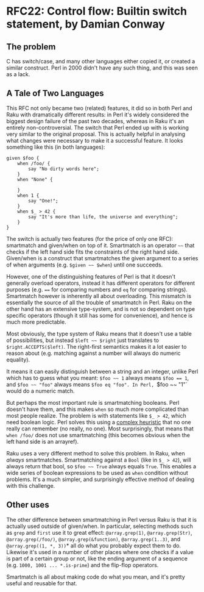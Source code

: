 # RFC22: Control flow: Builtin switch statement, by Damian Conway

## The problem

C has switch/case, and many other languages either copied it, or created a similar construct. Perl in 2000 didn't have any such thing, and this was seen as a lack.

## A Tale of Two Languages

This RFC not only became two (related) features, it did so in both Perl and Raku with dramatically different results: in Perl it's widely considered the biggest design failure of the past two decades, whereas in Raku it's an entirely non-controversial. The switch that Perl ended up with is working very similar to the original proposal. This is actually helpful in analysing what changes were necessary to make it a successful feature. It looks something like this (in both languages):

~~~
given $foo {
	when /foo/ {
		say "No dirty words here";
	}
	when "None" {
		
	}
	when 1 {
		say "One!";
	}
	when $_ > 42 {
		say "It's more than life, the universe and everything";
	}
}

~~~

The switch is actually two features (for the price of only one RFC): smartmatch and given/when on top of it. Smartmatch is an operator `~~` that checks if the left hand side fits the constraints of the right hand side. Given/when is a construct that smartmatches the given argument to a series of when arguments (e.g. `$given ~~ $when`) until one succeeds.

However, one of the distinguishing features of Perl is that it doesn't generally overload operators, instead it has different operators for different purposes (e.g. `==` for comparing numbers and `eq` for comparing strings). Smartmatch however is inherently all about overloading. This mismatch is essentially the source of all the trouble of smartmatch in Perl. Raku on the other hand has an extensive type-system, and is not so dependent on type specific operators (though it still has some for convenience), and hence is much more predictable.

Most obviously, the type system of Raku means that it doesn't use a table of possibilities, but instead `$left ~~ $right` just translates to `$right.ACCEPTS($left)`. The right-first semantics makes it a lot easier to reason about (e.g. matching against a number will always do numeric equality).

It means it can easily distinguish between a string and an integer, unlike Perl which has to guess what you meant: `$foo ~~ 1` always means `$foo == 1`, and `$foo ~~ "foo"` always means `$foo eq "foo". In Perl, `$foo ~~ "1"` would do a numeric match.

But perhaps the most important rule is smartmatching booleans. Perl doesn't have them, and this makes `when` so much more complicated than most people realize. The problem is with statements like `$_ > 42`, which need boolean logic. Perl solves this using a [complex heuristic](https://perldoc.perl.org/perlsyn.html#Experimental-Details-on-given-and-when) that no one really can remember (no really, no one). Most surprisingly, that means that `when /foo/` does not use smartmatching (this becomes obvious when the left hand side is an arrayref).

Raku uses a very different method to solve this problem. In Raku, when *always* smartmatches. Smartmatching against a `Bool` (like in `$_ > 42`), will always return that bool, so `$foo ~~ True` always equals `True`. This enables a wide series of boolean expressions to be used as `when` condition without problems. It's a much simpler, and surprisingly effective method of dealing with this challenge.

## Other uses

The other difference between smartmatching in Perl versus Raku is that it is actually used outside of given/when. In particular, selecting methods such as `grep` and `first` use it to great effect: `@array.grep(1)`, `@array.grep(Str)`, `@array.grep(/foo/)`, `@array.grep(&function)`, `@array.grep(1..3)`, and `@array.grep((1, *, 3))`* all do what you probably expect them to do. Likewise it's used in a number of other places where one checks if a value is part of a certain group or not, like the ending argument of a sequence (e.g. `1000, 1001 ... *.is-prime`) and the flip-flop operators.

Smartmatch is all about making code do what you mean, and it's pretty useful and reusable for that.
